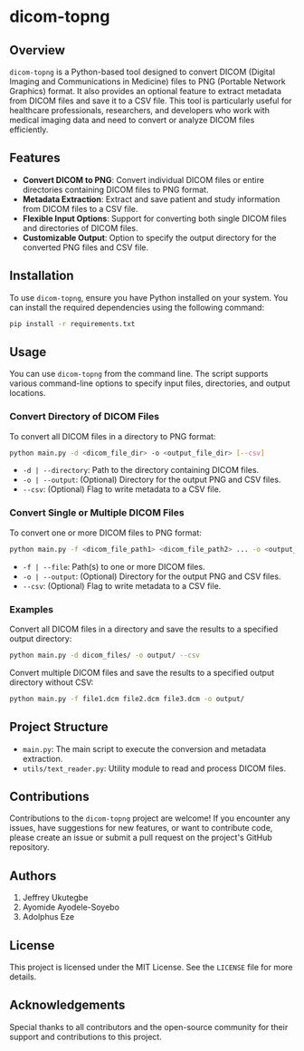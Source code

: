 # dicom-topng

## Overview

`dicom-topng` is a Python-based tool designed to convert DICOM (Digital Imaging and Communications in Medicine) files to PNG (Portable Network Graphics) format. It also provides an optional feature to extract metadata from DICOM files and save it to a CSV file. This tool is particularly useful for healthcare professionals, researchers, and developers who work with medical imaging data and need to convert or analyze DICOM files efficiently.

## Features

- **Convert DICOM to PNG**: Convert individual DICOM files or entire directories containing DICOM files to PNG format.
- **Metadata Extraction**: Extract and save patient and study information from DICOM files to a CSV file.
- **Flexible Input Options**: Support for converting both single DICOM files and directories of DICOM files.
- **Customizable Output**: Option to specify the output directory for the converted PNG files and CSV file.

## Installation

To use `dicom-topng`, ensure you have Python installed on your system. You can install the required dependencies using the following command:

```bash
pip install -r requirements.txt
```

## Usage

You can use `dicom-topng` from the command line. The script supports various command-line options to specify input files, directories, and output locations.

### Convert Directory of DICOM Files

To convert all DICOM files in a directory to PNG format:

```bash
python main.py -d <dicom_file_dir> -o <output_file_dir> [--csv]
```

- `-d | --directory`: Path to the directory containing DICOM files.
- `-o | --output`: (Optional) Directory for the output PNG and CSV files.
- `--csv`: (Optional) Flag to write metadata to a CSV file.

### Convert Single or Multiple DICOM Files

To convert one or more DICOM files to PNG format:

```bash
python main.py -f <dicom_file_path1> <dicom_file_path2> ... -o <output_file_dir> [--csv]
```

- `-f | --file`: Path(s) to one or more DICOM files.
- `-o | --output`: (Optional) Directory for the output PNG and CSV files.
- `--csv`: (Optional) Flag to write metadata to a CSV file.

### Examples

Convert all DICOM files in a directory and save the results to a specified output directory:

```bash
python main.py -d dicom_files/ -o output/ --csv
```

Convert multiple DICOM files and save the results to a specified output directory without CSV:

```bash
python main.py -f file1.dcm file2.dcm file3.dcm -o output/
```

## Project Structure

- `main.py`: The main script to execute the conversion and metadata extraction.
- `utils/text_reader.py`: Utility module to read and process DICOM files.

## Contributions

Contributions to the `dicom-topng` project are welcome! If you encounter any issues, have suggestions for new features, or want to contribute code, please create an issue or submit a pull request on the project's GitHub repository.

## Authors

1. Jeffrey Ukutegbe
2. Ayomide Ayodele-Soyebo
3. Adolphus Eze

## License

This project is licensed under the MIT License. See the `LICENSE` file for more details.

## Acknowledgements

Special thanks to all contributors and the open-source community for their support and contributions to this project.
